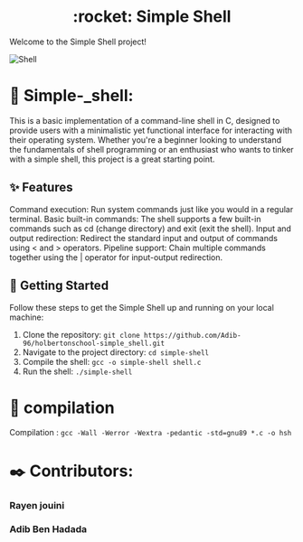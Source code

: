   <h1 align ="center"> :rocket: Simple Shell </h1>

Welcome to the Simple Shell project! 

![Shell](https://cdn.dribbble.com/users/94656/screenshots/1141726/media/0c2f17905187e9a34d0aa82e2237ea8b.gif)

# :page_facing_up: Simple-_shell:

This is a basic implementation of a command-line shell in C, designed to provide users with a minimalistic yet functional interface for interacting with their operating system. Whether you're a beginner looking to understand the fundamentals of shell programming or an enthusiast who wants to tinker with a simple shell, this project is a great starting point.


## :sparkles: Features

Command execution: Run system commands just like you would in a regular terminal.
Basic built-in commands: The shell supports a few built-in commands such as cd (change directory) and exit (exit the shell).
Input and output redirection: Redirect the standard input and output of commands using < and > operators.
Pipeline support: Chain multiple commands together using the | operator for input-output redirection.
## :full_moon_with_face: Getting Started

Follow these steps to get the Simple Shell up and running on your local machine:

1. Clone the repository: `git clone https://github.com/Adib-96/holbertonschool-simple_shell.git`
2. Navigate to the project directory: `cd simple-shell`
3. Compile the shell: `gcc -o simple-shell shell.c`
4. Run the shell: `./simple-shell`

# :notebook_with_decorative_cover: compilation

Compilation : `gcc -Wall -Werror -Wextra -pedantic -std=gnu89 *.c -o hsh`


# :black_nib: Contributors:
### Rayen jouini
### Adib Ben Hadada